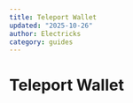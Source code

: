```yaml
---
title: Teleport Wallet
updated: "2025-10-26"
author: Electricks
category: guides
---
```


# Teleport Wallet

